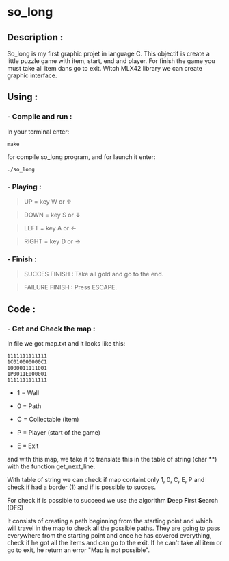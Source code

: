 # so_long

## Description :
So_long is my first graphic projet in language C.
This objectif is create a little puzzle game with item,
start, end and player.
For finish the game you must take all item dans go to exit.
Witch MLX42 library we can create graphic interface.


## Using :

### - Compile and run :
In your terminal enter:
```
make
```
for compile so_long program, and for launch it enter:
```
./so_long
```

### - Playing :

> UP = key W or ↑

> DOWN = key S or ↓

> LEFT = key A or ←

> RIGHT = key D or →

### - Finish :

> SUCCES FINISH : Take all gold and go to the end.

> FAILURE FINISH : Press ESCAPE.


## Code :

### - Get and Check the map :

In file we got map.txt and it looks like this:
```
1111111111111
1C010000000C1
1000011111001
1P0011E000001
1111111111111
```
- 1 = Wall

- 0 = Path

- C = Collectable (item)

- P = Player (start of the game)

- E = Exit

and with this map, we take it to translate this in the table of string (char **) with the function get_next_line.

With table of string we can check if map containt only 1, 0, C, E, P and check if had a border (1) and if is possible to succes.

For check if is possible to succeed we use the algorithm **D**eep **F**irst **S**earch (DFS)

It consists of creating a path beginning from the starting point and which will travel in the map to check all the possible paths. They are going to pass everywhere from the starting point and once he has covered everything, check if he got all the items and can go to the exit. If he can't take all item or go to exit, he return an error "Map is not possible".
